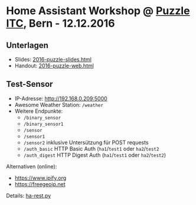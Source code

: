 # Home Assistant Workshop @ [Puzzle ITC](https://www.puzzle.ch/de/), Bern - 12.12.2016

## Unterlagen

- Slides: [2016-puzzle-slides.html](2016-puzzle-slides.html)
- Handout: [2016-puzzle-web.html](2016-puzzle-web.html)

## Test-Sensor

- IP-Adresse: http://192.168.0.209:5000
- Awesome Weather Station: `/weather`
- Weitere Endpunkte:
  - `/binary_sensor`
  - `/binary_sensor1`
  - `/sensor`
  - `/sensor1`
  - `/sensor2` inklusive Untersützung für POST requests
  - `/auth_basic` HTTP Basic Auth (`ha1`/`test1` oder `ha2`/`test2`
  - `/auth_digest` HTTP Digest Auth (`ha1`/`test1` oder `ha2`/`test2`)

Alternativen (online):

- https://www.ipify.org
- https://freegeoip.net


Details: [ha-rest.py](https://github.com/home-assistant/home-assistant-dev-helper/blob/master/ha-rest.py)

